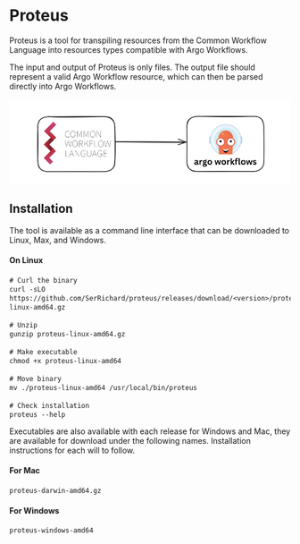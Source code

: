 # Proteus

Proteus is a tool for transpiling resources from the Common Workflow Language into resources types compatible with Argo Workflows. 

The input and output of Proteus is only files. The output file should represent a valid Argo Workflow resource, which can then be parsed directly into Argo Workflows.

![alt text](cwl2argo.png)

## Installation

The tool is available as a command line interface that can be downloaded to Linux, Max, and Windows.

#### On Linux
```
# Curl the binary
curl -sLO https://github.com/SerRichard/proteus/releases/download/<version>/proteus-linux-amd64.gz

# Unzip
gunzip proteus-linux-amd64.gz

# Make executable
chmod +x proteus-linux-amd64

# Move binary
mv ./proteus-linux-amd64 /usr/local/bin/proteus

# Check installation
proteus --help
```

Executables are also available with each release for Windows and Mac, they are available for download under the following names. Installation instructions for each will to follow.

#### For Mac
```
proteus-darwin-amd64.gz
```

#### For Windows
```
proteus-windows-amd64
```
